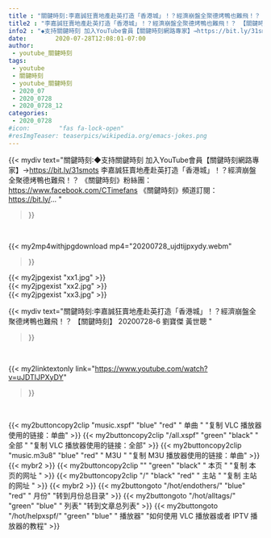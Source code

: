 ```yaml
---
title : "關鍵時刻:李嘉誠狂賣地產赴英打造「香港城」！？經濟崩盤全聚德烤鴨也難飛！？ 【關鍵時刻】 20200728-6 劉寶傑 黃世聰 "
title2 : "李嘉誠狂賣地產赴英打造「香港城」！？經濟崩盤全聚德烤鴨也難飛！？ 【關鍵時刻】 20200728-6 劉寶傑 黃世聰 "
info2 : "◆支持關鍵時刻 加入YouTube會員【關鍵時刻網路專家】→https://bit.ly/31smots 李嘉誠狂賣地產赴英打造「香港城」！？經濟崩盤全聚德烤鴨也難飛！？ 《關鍵時刻》粉絲團：https://www.facebook.com/CTimefans 《關鍵時刻》頻道訂閱：https://bit.ly/... "
date:        2020-07-28T12:08:01-07:00
author:
 - youtube_關鍵時刻
tags:
 - youtube
 - 關鍵時刻
 - youtube_關鍵時刻
 - 2020_07
 - 2020_0728
 - 2020_0728_12
categories:
 - 2020_0728
#icon:        "fas fa-lock-open"
#resImgTeaser: teaserpics/wikipedia.org/emacs-jokes.png
---
```


{{< mydiv text="關鍵時刻:◆支持關鍵時刻 加入YouTube會員【關鍵時刻網路專家】→https://bit.ly/31smots 李嘉誠狂賣地產赴英打造「香港城」！？經濟崩盤全聚德烤鴨也難飛！？ 《關鍵時刻》粉絲團：https://www.facebook.com/CTimefans 《關鍵時刻》頻道訂閱：https://bit.ly/... "
>}}
<br>


{{< my2mp4withjpgdownload mp4="20200728_ujdtijpxydy.webm"
>}}

{{< my2jpgexist "xx1.jpg" >}}<br>
{{< my2jpgexist "xx2.jpg" >}}<br>
{{< my2jpgexist "xx3.jpg" >}}<br>



{{< mydiv text="關鍵時刻:李嘉誠狂賣地產赴英打造「香港城」！？經濟崩盤全聚德烤鴨也難飛！？ 【關鍵時刻】 20200728-6 劉寶傑 黃世聰 "
>}}
<br>

{{< my2linktextonly link="https://www.youtube.com/watch?v=uJDTIJPXyDY"
>}}


<br>

{{< my2buttoncopy2clip "music.xspf"        "blue"   "red"    " 单曲 "  "复制 VLC 播放器使用的链接：单曲" >}} {{< my2buttoncopy2clip "/all.xspf"         "green"  "black"  " 全部 "  "复制 VLC 播放器使用的链接：全部" >}} {{< my2buttoncopy2clip "music.m3u8"        "blue"   "red"    " M3U  "    "复制 M3U 播放器使用的链接：单曲" >}} {{< mybr2 >}} {{< my2buttoncopy2clip ""                  "green"  "black"  " 本页 "    "复制 本页的网址 " >}} {{< my2buttoncopy2clip "/"                 "black"  "red"    " 主站 "    "复制 主站的网址 " >}} {{< mybr2 >}} {{< my2buttongoto      "/hot/endothers/"   "blue"   "red"    " 月份"   "转到月份总目录" >}} {{< my2buttongoto      "/hot/alltags/"     "green"  "blue"   " 列表"   "转到文章总列表" >}} {{< my2buttongoto      "/hot/helpxspf/"    "green"  "blue"   " 播放器" "如何使用 VLC 播放器或者 IPTV 播放器的教程" >}} 
